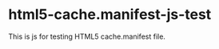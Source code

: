 html5-cache.manifest-js-test
============================

This is js for testing HTML5 cache.manifest file.
